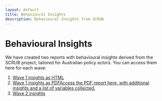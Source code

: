 ```yaml
---
layout: default
title: Behavioural Insights
description: Behavioural Insights from SCRUB
---
```


# Behavioural Insights

We have created two reports with behavioural insights derived from the SCRUB project, tailored for Australian policy actors. You can access them here for each wave:

1. [Wave 1 insights as HTML](https://drive.google.com/open?id=1DBWsW0vechmC6AADHMCNNgmbsPaThOJe)
1. [Wave 1 insights as PDFAccess the PDF report here, with additional insights and a list of variables collected.](https://drive.google.com/open?id=18K5QWHwsxR0L1cBCag-vZXgeDDqTsjXO)
2. [Wave 2 insights](https://drive.google.com/open?id=1OmIH2R4fKr2qg9HQA5kHPGUadMlJhNrF)
